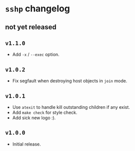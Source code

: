 # `sshp` changelog

## not yet released

## `v1.1.0`

- Add `-x` / `--exec` option.

## `v1.0.2`

- Fix segfault when destroying host objects in `join` mode.

## `v1.0.1`

- Use `atexit` to handle kill outstanding children if any exist.
- Add `make check` for style check.
- Add sick new logo :).

## `v1.0.0`

- Initial release.

